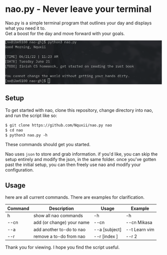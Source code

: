 # nao.py - Never leave your terminal

Nao.py is a simple terminal program that outlines your day and displays what you need it to. \
Get a boost for the day and move forward with your goals.

![setup of script](https://github.com/Nquxii/nao/blob/main/img/demonstration.png?raw=true)
  
## Setup

To get started with nao, clone this repository, change directory into nao, and run the script like so:

```
$ git clone https://github.com/Nquxii/nao.py nao 
$ cd nao
$ python3 nao.py -h 
```

These commands should get you started.

Nao uses `json` to store and grab information. if you'd like, you can skip the setup entirely and modify the json, in the same folder.
once you've gotten past the initial setup, you can then freely use nao and modify your configuration.


## Usage

here are all current commands. There are examples for clarification.

| Command | Description | Usage | Example |
|------| ----------------------------------------- | ------------------------------------------------------------------------- | ----------------- |
| h    | show all nao commands                     | -h                                                                        | -h                |
| --cn | add (or change) your name                 | --cn                                                                      | --cn Mikasa       |
| --a  | add another to-do to nao                  | --a [subject]                                                             | --t Learn vim     |
| --r  | remove a to-do from nao                   | --r [index  ]                                                             | --r 2             | 


Thank you for viewing. I hope you find the script useful.
